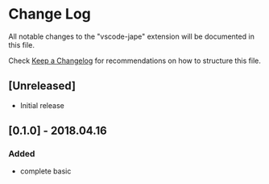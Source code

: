 # Change Log
All notable changes to the "vscode-jape" extension will be documented in this file.

Check [Keep a Changelog](http://keepachangelog.com/) for recommendations on how to structure this file.

## [Unreleased]
- Initial release

## [0.1.0] - 2018.04.16
### Added
- complete basic